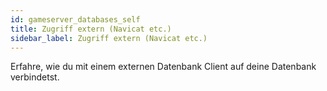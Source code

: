 ```yaml
---
id: gameserver_databases_self
title: Zugriff extern (Navicat etc.)
sidebar_label: Zugriff extern (Navicat etc.)
---
```


Erfahre, wie du mit einem externen Datenbank Client auf deine Datenbank verbindetst.
